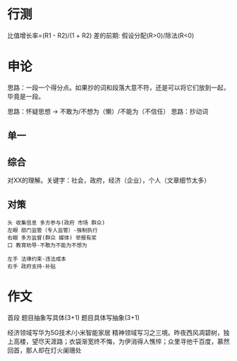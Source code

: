 # 行测
比值增长率=(R1 - R2)/(1 + R2)
差的前期: 假设分配(R>0)/除法(R<0)

# 申论
思路：一段一个得分点。如果抄的词和段落大意不符，还是可以将它们放到一起，毕竟是一段。

思路：怀疑思想 -> 不敢为/不想为（懒）/不能为（不信任）
思路：抄动词
## 单一
## 综合
对XX的理解。关键字：社会，政府，经济（企业），个人（文章细节太多）
## 对策
```
头 收集信息 多方参与(政府 市场 群众)
左眼 部门监管（专人监管）-强制执行
右眼 多方监督(群众 媒体) 举报有奖
口 教育劝导-不敢为不能为不想为

左手 法律约束-违法成本
右手 政府支持-补贴
```

# 作文
首段
题目抽象写具体(3+1)
题目具体写抽象(3+1)

经济领域写华为5G技术/小米智能家居
精神领域写习之三境。昨夜西风凋碧树，独上高楼，望尽天涯路；衣袋渐宽终不悔，为伊消得人憔悴；众里寻他千百度，慕然回首，那人却在灯火阑珊处
